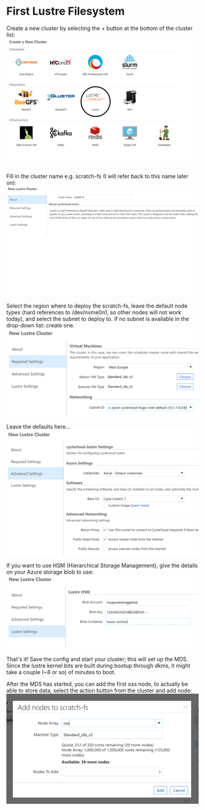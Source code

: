 
# First Lustre Filesystem

Create a new cluster by selecting the + button at the bottom of the cluster list:
![Create new cluster](manual/create-new-cluster.png?raw=true)

Fill in the cluster name e.g. scratch-fs (I will refer back to this name later on):
![cluster name](manual/cluster-name.png?raw=true)

Select the region where to deploy the scratch-fs, leave the default node types (hard references to /dev/nvme0n1, so other nodes will not work today), and select the subnet to deploy to. If no subnet is available in the drop-down list: create one.
![required-settings](manual/required-settings.png?raw=true)

Leave the defaults here...
![advanced-settings](manual/advanced-settings.png?raw=true)

If you want to use HSM (Hierarchical Storage Management), give the details on your Azure storage blob to use:
![lustre-settings](manual/lustre-settings.png?raw=true)

That's it! Save the config and start your cluster; this will set up the MDS. Since the lustre kernel bits are built during bootup through dkms, it might take a couple (~8 or so) of minutes to boot.

After the MDS has started, you can add the first oss node, to actually be able to store data; select the action button from the cluster and add node:
![add-oss](manual/add-oss.png?raw=true)

